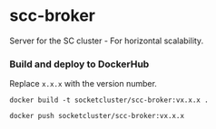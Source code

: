 # scc-broker
Server for the SC cluster - For horizontal scalability.

### Build and deploy to DockerHub

Replace `x.x.x` with the version number.

```
docker build -t socketcluster/scc-broker:vx.x.x .
```

```
docker push socketcluster/scc-broker:vx.x.x
```
